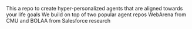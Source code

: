 This a repo to create hyper-personalized agents that are aligned towards your life goals
We build on top of two popular agent repos WebArena from CMU  and BOLAA from Salesforce research

